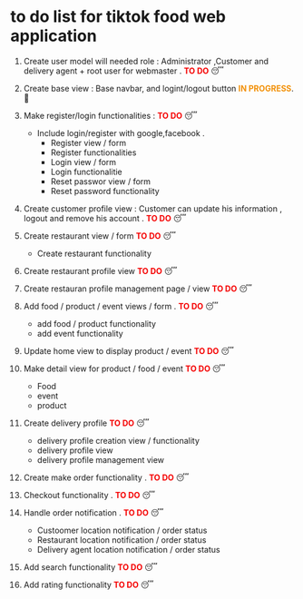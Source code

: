 # to do list for tiktok food web application 



<!-- 
<span style="color:#f50202"> **TO DO [X]**</span>  :sleeping:

<span style="color:#f29007"> **IN PROGRESS [X]**</span>. :rocket:

<span style="color:#96a832"> **TO VERIFY [X]**</span>. :question:

<span style="color:#47f502"> **DONE []**</span>. :heavy_check_mark: -->


1. Create user model will needed role : Administrator ,Customer and delivery agent + root user for webmaster .<span style="color:#f50202"> **TO DO**</span>  :sleeping:


2. Create base view : Base navbar, and logint/logout button <span style="color:#f29007"> **IN PROGRESS**</span>. :rocket:

3. Make register/login functionalities :<span style="color:#f50202"> **TO DO**</span>  :sleeping:
    * Include login/register with google,facebook .
        * Register view / form  
        * Register functionalities
        * Login view / form
        * Login functionalitie
        * Reset passwor view / form 
        * Reset password functionality

4. Create customer profile view : Customer can update his information , logout and remove his account .<span style="color:#f50202"> **TO DO**</span>  :sleeping:

5. Create restaurant view / form <span style="color:#f50202"> **TO DO**</span>  :sleeping:
    * Create restaurant functionality

6. Create restaurant profile view <span style="color:#f50202"> **TO DO**</span>  :sleeping:

7. Create restauran profile management page / view <span style="color:#f50202"> **TO DO**</span>  :sleeping:

8. Add food / product / event views / form . <span style="color:#f50202"> **TO DO**</span>  :sleeping:
    * add food / product functionality 
    * add event functionality

9. Update home view to display product / event <span style="color:#f50202"> **TO DO**</span>  :sleeping:

10. Make detail view for product / food / event <span style="color:#f50202"> **TO DO**</span>  :sleeping:
    * Food 
    * event
    * product

11. Create delivery profile <span style="color:#f50202"> **TO DO**</span>  :sleeping:
    * delivery profile creation view / functionality
    * delivery profile view 
    * delivery profile management view 


12. Create make order functionality . <span style="color:#f50202"> **TO DO**</span>  :sleeping:

13. Checkout functionality . <span style="color:#f50202"> **TO DO**</span>  :sleeping:

14. Handle order notification . <span style="color:#f50202"> **TO DO**</span>  :sleeping:
    * Custoomer location notification / order status
    * Restaurant location notification / order status 
    * Delivery agent location notification / order status

16. Add search functionality <span style="color:#f50202"> **TO DO**</span>  :sleeping:

17. Add rating functionality <span style="color:#f50202"> **TO DO**</span>  :sleeping: